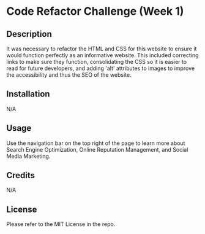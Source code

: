 # Code Refactor Challenge (Week 1)

## Description

It was necessary to refactor the HTML and CSS for this website to ensure it would function perfectly as an informative website. This included correcting links to make sure they function, consolidating the CSS so it is easier to read for future developers, and adding 'alt' attributes to images to improve the accessibility and thus the SEO of the website. 

## Installation

N/A

## Usage

Use the navigation bar on the top right of the page to learn more about Search Engine Optimization, Online Reputation Management, and Social Media Marketing. 

## Credits

N/A

## License

Please refer to the MIT License in the repo. 

